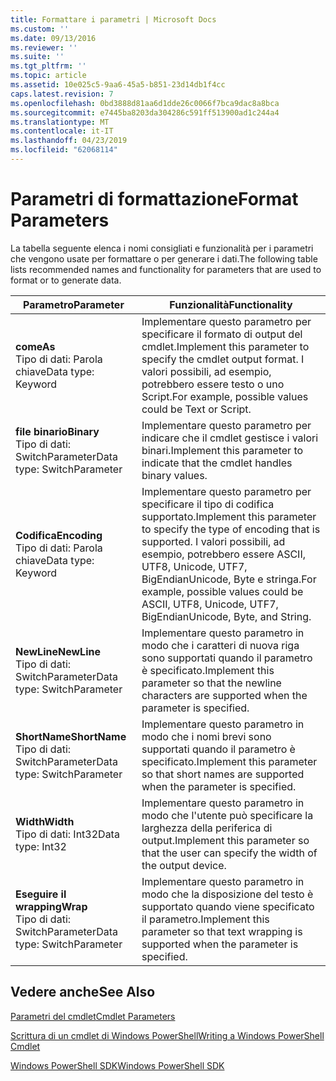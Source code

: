 ```yaml
---
title: Formattare i parametri | Microsoft Docs
ms.custom: ''
ms.date: 09/13/2016
ms.reviewer: ''
ms.suite: ''
ms.tgt_pltfrm: ''
ms.topic: article
ms.assetid: 10e025c5-9aa6-45a5-b851-23d14db1f4cc
caps.latest.revision: 7
ms.openlocfilehash: 0bd3888d81aa6d1dde26c0066f7bca9dac8a8bca
ms.sourcegitcommit: e7445ba8203da304286c591ff513900ad1c244a4
ms.translationtype: MT
ms.contentlocale: it-IT
ms.lasthandoff: 04/23/2019
ms.locfileid: "62068114"
---
```

# <a name="format-parameters"></a><span data-ttu-id="8b07a-102">Parametri di formattazione</span><span class="sxs-lookup"><span data-stu-id="8b07a-102">Format Parameters</span></span>

<span data-ttu-id="8b07a-103">La tabella seguente elenca i nomi consigliati e funzionalità per i parametri che vengono usate per formattare o per generare i dati.</span><span class="sxs-lookup"><span data-stu-id="8b07a-103">The following table lists recommended names and functionality for parameters that are used to format or to generate data.</span></span>

|<span data-ttu-id="8b07a-104">Parametro</span><span class="sxs-lookup"><span data-stu-id="8b07a-104">Parameter</span></span>|<span data-ttu-id="8b07a-105">Funzionalità</span><span class="sxs-lookup"><span data-stu-id="8b07a-105">Functionality</span></span>|
|---|---|
|<span data-ttu-id="8b07a-106">**come**</span><span class="sxs-lookup"><span data-stu-id="8b07a-106">**As**</span></span><br><span data-ttu-id="8b07a-107">Tipo di dati: Parola chiave</span><span class="sxs-lookup"><span data-stu-id="8b07a-107">Data type: Keyword</span></span>|<span data-ttu-id="8b07a-108">Implementare questo parametro per specificare il formato di output del cmdlet.</span><span class="sxs-lookup"><span data-stu-id="8b07a-108">Implement this parameter to specify the cmdlet output format.</span></span> <span data-ttu-id="8b07a-109">I valori possibili, ad esempio, potrebbero essere testo o uno Script.</span><span class="sxs-lookup"><span data-stu-id="8b07a-109">For example, possible values could be Text or Script.</span></span>|
|<span data-ttu-id="8b07a-110">**file binario**</span><span class="sxs-lookup"><span data-stu-id="8b07a-110">**Binary**</span></span><br><span data-ttu-id="8b07a-111">Tipo di dati: SwitchParameter</span><span class="sxs-lookup"><span data-stu-id="8b07a-111">Data type: SwitchParameter</span></span>|<span data-ttu-id="8b07a-112">Implementare questo parametro per indicare che il cmdlet gestisce i valori binari.</span><span class="sxs-lookup"><span data-stu-id="8b07a-112">Implement this parameter to indicate that the cmdlet handles binary values.</span></span>|
|<span data-ttu-id="8b07a-113">**Codifica**</span><span class="sxs-lookup"><span data-stu-id="8b07a-113">**Encoding**</span></span><br><span data-ttu-id="8b07a-114">Tipo di dati: Parola chiave</span><span class="sxs-lookup"><span data-stu-id="8b07a-114">Data type: Keyword</span></span>|<span data-ttu-id="8b07a-115">Implementare questo parametro per specificare il tipo di codifica supportato.</span><span class="sxs-lookup"><span data-stu-id="8b07a-115">Implement this parameter to specify the type of encoding that is supported.</span></span> <span data-ttu-id="8b07a-116">I valori possibili, ad esempio, potrebbero essere ASCII, UTF8, Unicode, UTF7, BigEndianUnicode, Byte e stringa.</span><span class="sxs-lookup"><span data-stu-id="8b07a-116">For example, possible values could be ASCII, UTF8, Unicode, UTF7, BigEndianUnicode, Byte, and String.</span></span>|
|<span data-ttu-id="8b07a-117">**NewLine**</span><span class="sxs-lookup"><span data-stu-id="8b07a-117">**NewLine**</span></span><br><span data-ttu-id="8b07a-118">Tipo di dati: SwitchParameter</span><span class="sxs-lookup"><span data-stu-id="8b07a-118">Data type: SwitchParameter</span></span>|<span data-ttu-id="8b07a-119">Implementare questo parametro in modo che i caratteri di nuova riga sono supportati quando il parametro è specificato.</span><span class="sxs-lookup"><span data-stu-id="8b07a-119">Implement this parameter so that the newline characters are supported when the parameter is specified.</span></span>|
|<span data-ttu-id="8b07a-120">**ShortName**</span><span class="sxs-lookup"><span data-stu-id="8b07a-120">**ShortName**</span></span><br><span data-ttu-id="8b07a-121">Tipo di dati: SwitchParameter</span><span class="sxs-lookup"><span data-stu-id="8b07a-121">Data type: SwitchParameter</span></span>|<span data-ttu-id="8b07a-122">Implementare questo parametro in modo che i nomi brevi sono supportati quando il parametro è specificato.</span><span class="sxs-lookup"><span data-stu-id="8b07a-122">Implement this parameter so that short names are supported when the parameter is specified.</span></span>|
|<span data-ttu-id="8b07a-123">**Width**</span><span class="sxs-lookup"><span data-stu-id="8b07a-123">**Width**</span></span><br><span data-ttu-id="8b07a-124">Tipo di dati: Int32</span><span class="sxs-lookup"><span data-stu-id="8b07a-124">Data type: Int32</span></span>|<span data-ttu-id="8b07a-125">Implementare questo parametro in modo che l'utente può specificare la larghezza della periferica di output.</span><span class="sxs-lookup"><span data-stu-id="8b07a-125">Implement this parameter so that the user can specify the width of the output device.</span></span>|
|<span data-ttu-id="8b07a-126">**Eseguire il wrapping**</span><span class="sxs-lookup"><span data-stu-id="8b07a-126">**Wrap**</span></span><br><span data-ttu-id="8b07a-127">Tipo di dati: SwitchParameter</span><span class="sxs-lookup"><span data-stu-id="8b07a-127">Data type: SwitchParameter</span></span>|<span data-ttu-id="8b07a-128">Implementare questo parametro in modo che la disposizione del testo è supportato quando viene specificato il parametro.</span><span class="sxs-lookup"><span data-stu-id="8b07a-128">Implement this parameter so that text wrapping is supported when the parameter is specified.</span></span>|
## <a name="see-also"></a><span data-ttu-id="8b07a-129">Vedere anche</span><span class="sxs-lookup"><span data-stu-id="8b07a-129">See Also</span></span>

[<span data-ttu-id="8b07a-130">Parametri del cmdlet</span><span class="sxs-lookup"><span data-stu-id="8b07a-130">Cmdlet Parameters</span></span>](./cmdlet-parameters.md)

[<span data-ttu-id="8b07a-131">Scrittura di un cmdlet di Windows PowerShell</span><span class="sxs-lookup"><span data-stu-id="8b07a-131">Writing a Windows PowerShell Cmdlet</span></span>](./writing-a-windows-powershell-cmdlet.md)

[<span data-ttu-id="8b07a-132">Windows PowerShell SDK</span><span class="sxs-lookup"><span data-stu-id="8b07a-132">Windows PowerShell SDK</span></span>](../windows-powershell-reference.md)
